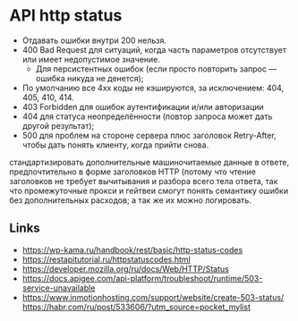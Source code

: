 # API http status

* Отдавать ошибки внутри 200 нельзя.
* 400 Bad Request для ситуаций, когда часть параметров отсутствует или имеет недопустимое значение.
  * Для персистентных ошибок (если просто повторить запрос — ошибка никуда не денется);
* По умолчанию все 4xx коды не кэшируются, за исключением: 404, 405, 410, 414.
* 403 Forbidden для ошибок аутентификации и/или авторизации
* 404 для статуса неопределённости (повтор запроса может дать другой результат);
* 500 для проблем на стороне сервера плюс заголовок Retry-After, чтобы дать понять клиенту, когда прийти снова.

стандартизировать дополнительные машиночитаемые данные в ответе, предпочтительно в форме заголовков HTTP (потому что чтение заголовков не требует вычитывания и разбора всего тела ответа, так что промежуточные прокси и гейтвеи смогут понять семантику ошибки без дополнительных расходов; а так же их можно логировать.

## Links

* https://wp-kama.ru/handbook/rest/basic/http-status-codes
* https://restapitutorial.ru/httpstatuscodes.html
* https://developer.mozilla.org/ru/docs/Web/HTTP/Status
* https://docs.apigee.com/api-platform/troubleshoot/runtime/503-service-unavailable
* https://www.inmotionhosting.com/support/website/create-503-status/
https://habr.com/ru/post/533606/?utm_source=pocket_mylist
